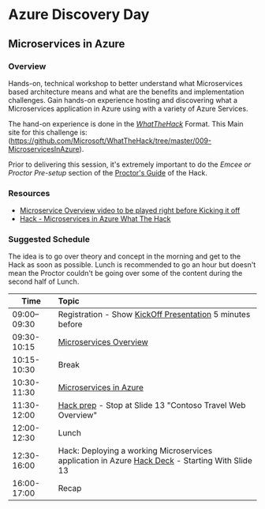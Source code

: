 # Azure Discovery Day
## Microservices in Azure

### Overview
Hands-on, technical workshop to better understand what Microservices based architecture means and what are the benefits and implementation challenges. Gain hands-on experience hosting and discovering what a Microservices application in Azure using with a variety of Azure Services.

The hand-on experience is done in the [*WhatTheHack*](https://github.com/Microsoft/WhatTheHack) Format.  This Main site for this challenge is: (https://github.com/Microsoft/WhatTheHack/tree/master/009-MicroservicesInAzure).

Prior to delivering this session, it's extremely important to do the *Emcee or Proctor Pre-setup* section of the [Proctor's Guide](https://github.com/microsoft/WhatTheHack/blob/master/009-MicroservicesInAzure/Host/Guides/MicroservicesOnAzure-ProctorGuide.docx?raw=true)
 of the Hack.

### Resources
* [Microservice Overview video to be played right before Kicking it off](https://youtu.be/CKL3fV5UR8w )
* [Hack - Microservices in Azure What The Hack](https://github.com/Microsoft/WhatTheHack/tree/master/009-MicroservicesInAzure)

### Suggested Schedule
The idea is to go over theory and concept in the morning and get to the Hack as soon as possible.  Lunch is recommended to go an hour but doesn't mean the Proctor couldn't be going over some of the content during the second half of Lunch.

| Time          | Topic
| ------------- |:---------------------------------------------------------------
| 09:00–09:30   | Registration - Show [KickOff Presentation](https://github.com/andywahr/MicroservicesInAzureDiscoveryDay/blob/master/Microservices_ArchApproach_KickOff.pptx?raw=true) 5 minutes before
| 09:30-10:15   | [Microservices Overview](https://github.com/andywahr/MicroservicesInAzureDiscoveryDay/blob/master/Microservices_Overview.pptx?raw=true)
| 10:15-10:30   | Break
| 10:30-11:30   | [Microservices in Azure](https://github.com/andywahr/MicroservicesInAzureDiscoveryDay/blob/master/Microservices_in_Azure.pptx?raw=true)
| 11:30-12:00   | [Hack prep](https://github.com/microsoft/WhatTheHack/blob/master/009-MicroservicesInAzure/Host/Guides/Lectures.pptx?raw=true) - Stop at Slide 13 "Contoso Travel Web Overview"
| 12:00-12:30   | Lunch
| 12:30-16:00   | Hack: Deploying a working Microservices application in Azure [Hack Deck](https://github.com/microsoft/WhatTheHack/blob/master/009-MicroservicesInAzure/Host/Guides/Lectures.pptx?raw=true) - Starting With Slide 13
| 16:00-17:00   | Recap
